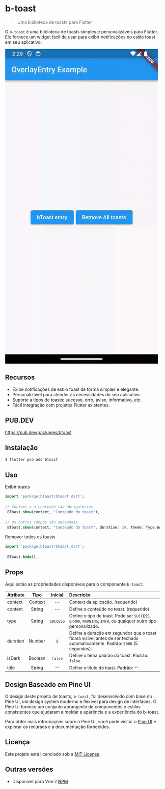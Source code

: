 # b-toast

> Uma biblioteca de toasts para Flutter

O `b-toast` é uma biblioteca de toasts simples e personalizáveis para Flutter. Ele fornece um widget fácil de usar para exibir notificações no estilo toast em seu aplicativo.

![](./exemplo.gif)

## Recursos

- Exibe notificações de estilo toast de forma simples e elegante.
- Personalizável para atender às necessidades do seu aplicativo.
- Suporte a tipos de toasts: sucesso, erro, aviso, informativo, etc.
- Fácil integração com projetos Flutter existentes.

## PUB.DEV

https://pub.dev/packages/btoast

## Instalação

```bash
$ flutter pub add btoast
```

## Uso

Exibir toasts
```dart
import 'package:btoast/btoast.dart';

// Context e o conteúdo são obrigatórios 
 BToast.show(context, "Conteúdo do toast"),

// Os outros campos são opcionais 
 BToast.show(context, "Conteúdo do toast", duration: 20, theme: Type.WARNING, isDark: true,title: 'Teste');
```

Remover todos os toasts
```dart
import 'package:btoast/btoast.dart';

 BToast.hide(),
```

## Props

Aqui estão as propriedades disponíveis para o componente `b-toast`:

| Atributo |  Tipo   |  Inicial  | Descrição                                                                                                                       |
| :------- | :-----: | :-------: | :------------------------------------------------------------------------------------------------------------------------------ |
| context  | Context  |    --     | Context da aplicação. (requerido)                                                                                         |
| content  | String  |    --     | Define o conteúdo no toast. (requerido)                                                                                         |
| type     | String  | `SUCCESS` | Oefine o tipo de toast. Pode ser `SUCCESS`, `ERROR`, `WARNING`, `INFO`, ou qualquer outro tipo personalizado.                   |
| duration | Number  |  `5`   | Define a duração em segundos que o toast ficará visível antes de ser fechado automaticamente. Padrão: `5000` (5 segundos). |
| isDark   | Boolean |  `false`  | Define o tema padrão do toast. Padrão: `false`. |
| title   | String |  `""`  | Define o titulo do toast. Padrão: `""`. |

## Design Baseado em Pine UI

O design deste projeto de toasts, `b-toast`, foi desenvolvido com base no Pine UI, um design system moderno e flexível para design de interfaces. O Pine UI fornece um conjunto abrangente de componentes e estilos consistentes que ajudaram a moldar a aparência e a experiência do b-toast.

Para obter mais informações sobre o Pine UI, você pode visitar o [Pine UI](https://www.behance.net/gallery/161882269/Design-System-Pine-UI-v1-bTree) e explorar os recursos e a documentação fornecidos.

## Licença

Este projeto está licenciado sob a [MIT License](https://opensource.org/licenses/MIT).

## Outras versões

 - Disponivel para Vue 2 [NPM](https://www.npmjs.com/package/b-toast)